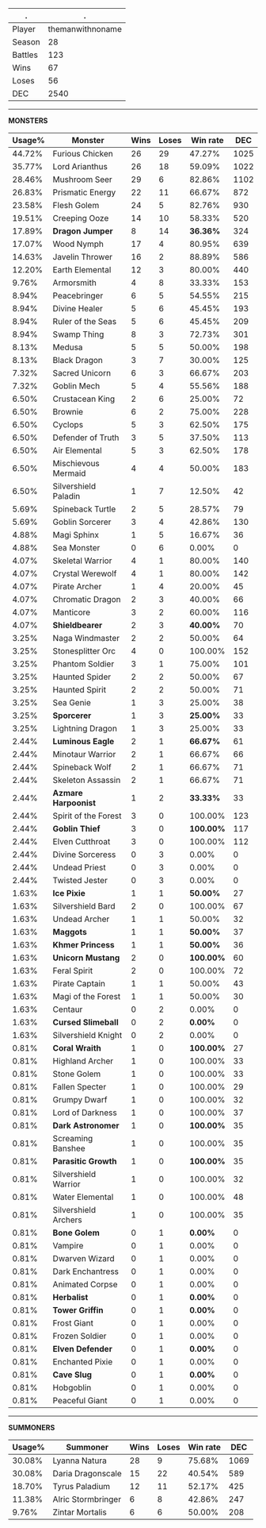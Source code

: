 .|.
|-|-
Player|themanwithnoname
Season|28
Battles|123
Wins|67
Loses|56
DEC|2540

---
**MONSTERS**

Usage%|Monster|Wins|Loses|Win rate|DEC|
-|-|-|-|-|-|
44.72%|Furious Chicken|26|29|47.27%|1025|
35.77%|Lord Arianthus|26|18|59.09%|1022|
28.46%|Mushroom Seer|29|6|82.86%|1102|
26.83%|Prismatic Energy|22|11|66.67%|872|
23.58%|Flesh Golem|24|5|82.76%|930|
19.51%|Creeping Ooze|14|10|58.33%|520|
17.89%|**Dragon Jumper**|8|14|**36.36%**|324|
17.07%|Wood Nymph|17|4|80.95%|639|
14.63%|Javelin Thrower|16|2|88.89%|586|
12.20%|Earth Elemental|12|3|80.00%|440|
9.76%|Armorsmith|4|8|33.33%|153|
8.94%|Peacebringer|6|5|54.55%|215|
8.94%|Divine Healer|5|6|45.45%|193|
8.94%|Ruler of the Seas|5|6|45.45%|209|
8.94%|Swamp Thing|8|3|72.73%|301|
8.13%|Medusa|5|5|50.00%|198|
8.13%|Black Dragon|3|7|30.00%|125|
7.32%|Sacred Unicorn|6|3|66.67%|203|
7.32%|Goblin Mech|5|4|55.56%|188|
6.50%|Crustacean King|2|6|25.00%|72|
6.50%|Brownie|6|2|75.00%|228|
6.50%|Cyclops|5|3|62.50%|175|
6.50%|Defender of Truth|3|5|37.50%|113|
6.50%|Air Elemental|5|3|62.50%|178|
6.50%|Mischievous Mermaid|4|4|50.00%|183|
6.50%|Silvershield Paladin|1|7|12.50%|42|
5.69%|Spineback Turtle|2|5|28.57%|79|
5.69%|Goblin Sorcerer|3|4|42.86%|130|
4.88%|Magi Sphinx|1|5|16.67%|36|
4.88%|Sea Monster|0|6|0.00%|0|
4.07%|Skeletal Warrior|4|1|80.00%|140|
4.07%|Crystal Werewolf|4|1|80.00%|142|
4.07%|Pirate Archer|1|4|20.00%|45|
4.07%|Chromatic Dragon|2|3|40.00%|66|
4.07%|Manticore|3|2|60.00%|116|
4.07%|**Shieldbearer**|2|3|**40.00%**|70|
3.25%|Naga Windmaster|2|2|50.00%|64|
3.25%|Stonesplitter Orc|4|0|100.00%|152|
3.25%|Phantom Soldier|3|1|75.00%|101|
3.25%|Haunted Spider|2|2|50.00%|67|
3.25%|Haunted Spirit|2|2|50.00%|71|
3.25%|Sea Genie|1|3|25.00%|38|
3.25%|**Sporcerer**|1|3|**25.00%**|33|
3.25%|Lightning Dragon|1|3|25.00%|33|
2.44%|**Luminous Eagle**|2|1|**66.67%**|61|
2.44%|Minotaur Warrior|2|1|66.67%|66|
2.44%|Spineback Wolf|2|1|66.67%|71|
2.44%|Skeleton Assassin|2|1|66.67%|71|
2.44%|**Azmare Harpoonist**|1|2|**33.33%**|33|
2.44%|Spirit of the Forest|3|0|100.00%|123|
2.44%|**Goblin Thief**|3|0|**100.00%**|117|
2.44%|Elven Cutthroat|3|0|100.00%|112|
2.44%|Divine Sorceress|0|3|0.00%|0|
2.44%|Undead Priest|0|3|0.00%|0|
2.44%|Twisted Jester|0|3|0.00%|0|
1.63%|**Ice Pixie**|1|1|**50.00%**|27|
1.63%|Silvershield Bard|2|0|100.00%|67|
1.63%|Undead Archer|1|1|50.00%|32|
1.63%|**Maggots**|1|1|**50.00%**|37|
1.63%|**Khmer Princess**|1|1|**50.00%**|36|
1.63%|**Unicorn Mustang**|2|0|**100.00%**|60|
1.63%|Feral Spirit|2|0|100.00%|72|
1.63%|Pirate Captain|1|1|50.00%|43|
1.63%|Magi of the Forest|1|1|50.00%|30|
1.63%|Centaur|0|2|0.00%|0|
1.63%|**Cursed Slimeball**|0|2|**0.00%**|0|
1.63%|Silvershield Knight|0|2|0.00%|0|
0.81%|**Coral Wraith**|1|0|**100.00%**|27|
0.81%|Highland Archer|1|0|100.00%|33|
0.81%|Stone Golem|1|0|100.00%|33|
0.81%|Fallen Specter|1|0|100.00%|29|
0.81%|Grumpy Dwarf|1|0|100.00%|32|
0.81%|Lord of Darkness|1|0|100.00%|37|
0.81%|**Dark Astronomer**|1|0|**100.00%**|35|
0.81%|Screaming Banshee|1|0|100.00%|35|
0.81%|**Parasitic Growth**|1|0|**100.00%**|35|
0.81%|Silvershield Warrior|1|0|100.00%|32|
0.81%|Water Elemental|1|0|100.00%|48|
0.81%|Silvershield Archers|1|0|100.00%|35|
0.81%|**Bone Golem**|0|1|**0.00%**|0|
0.81%|Vampire|0|1|0.00%|0|
0.81%|Dwarven Wizard|0|1|0.00%|0|
0.81%|Dark Enchantress|0|1|0.00%|0|
0.81%|Animated Corpse|0|1|0.00%|0|
0.81%|**Herbalist**|0|1|**0.00%**|0|
0.81%|**Tower Griffin**|0|1|**0.00%**|0|
0.81%|Frost Giant|0|1|0.00%|0|
0.81%|Frozen Soldier|0|1|0.00%|0|
0.81%|**Elven Defender**|0|1|**0.00%**|0|
0.81%|Enchanted Pixie|0|1|0.00%|0|
0.81%|**Cave Slug**|0|1|**0.00%**|0|
0.81%|Hobgoblin|0|1|0.00%|0|
0.81%|Peaceful Giant|0|1|0.00%|0|

---
**SUMMONERS**

Usage%|Summoner|Wins|Loses|Win rate|DEC|
-|-|-|-|-|-|
30.08%|Lyanna Natura|28|9|75.68%|1069|
30.08%|Daria Dragonscale|15|22|40.54%|589|
18.70%|Tyrus Paladium|12|11|52.17%|425|
11.38%|Alric Stormbringer|6|8|42.86%|247|
9.76%|Zintar Mortalis|6|6|50.00%|208|
